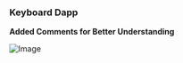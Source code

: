 ### Keyboard Dapp 

__Added Comments for Better Understanding__

![Image](https://github/com/MFaiqKhan/KeyboardDapp-solid/blob/main/public/myimage.png?raw=true)